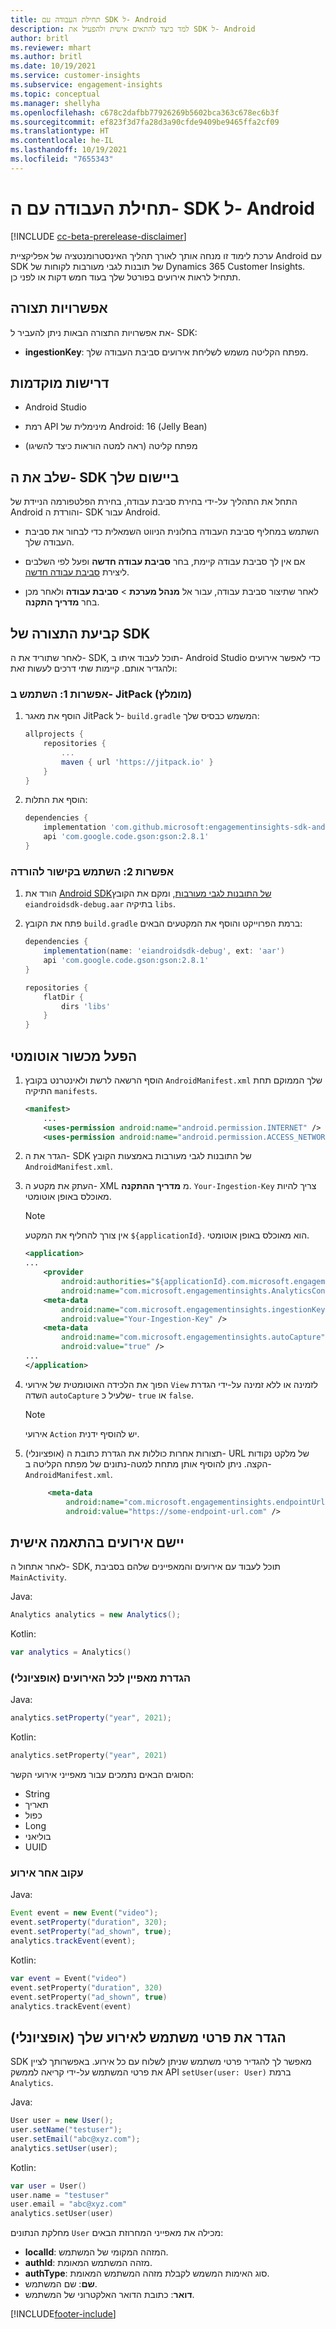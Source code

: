 ```yaml
---
title: תחילת העבודה עם SDK ל- Android
description: למד כיצד להתאים אישית ולהפעיל את SDK ל- Android
author: britl
ms.reviewer: mhart
ms.author: britl
ms.date: 10/19/2021
ms.service: customer-insights
ms.subservice: engagement-insights
ms.topic: conceptual
ms.manager: shellyha
ms.openlocfilehash: c678c2dafbb77926269b5602bca363c678ec6b3f
ms.sourcegitcommit: ef823f3d7fa28d3a90cfde9409be9465ffa2cf09
ms.translationtype: HT
ms.contentlocale: he-IL
ms.lasthandoff: 10/19/2021
ms.locfileid: "7655343"
---
```

# <a name="get-started-with-the-android-sdk"></a>תחילת העבודה עם ה- SDK ל- Android

[!INCLUDE [cc-beta-prerelease-disclaimer](includes/cc-beta-prerelease-disclaimer.md)]

ערכת לימוד זו מנחה אותך לאורך תהליך האינסטרומנטציה של אפליקציית Android עם SDK של תובנות לגבי מעורבות לקוחות של Dynamics 365 Customer Insights. תתחיל לראות אירועים בפורטל שלך בעוד חמש דקות או לפני כן.

## <a name="configuration-options"></a>אפשרויות תצורה
את אפשרויות התצורה הבאות ניתן להעביר ל- SDK:

- **ingestionKey**: מפתח הקליטה משמש לשליחת אירועים סביבת העבודה שלך.

## <a name="prerequisites"></a>דרישות מוקדמות

- ‏‏Android Studio

- רמת API מינימלית של Android: ‏16 (‏Jelly Bean)

- מפתח קליטה (ראה למטה הוראות כיצד להשיגו)

## <a name="integrate-the-sdk-into-your-application"></a>שלב את ה- SDK ביישום שלך
התחל את התהליך על-ידי בחירת סביבת עבודה, בחירת הפלטפורמה הניידת של Android והורדת ה- SDK עבור Android.

- השתמש במחליף סביבת העבודה בחלונית הניווט השמאלית כדי לבחור את סביבת העבודה שלך.

- אם אין לך סביבת עבודה קיימת, בחר  **סביבת עבודה חדשה** ופעל לפי השלבים ליצירת [סביבת עבודה חדשה](create-workspace.md).

- לאחר שתיצור סביבת עבודה, עבור אל **מנהל מערכת** > **סביבת עבודה** ולאחר מכן בחר **מדריך התקנה**.

## <a name="configure-the-sdk"></a>קביעת התצורה של SDK

לאחר שתוריד את ה- SDK, תוכל לעבוד איתו ב- Android Studio כדי לאפשר אירועים ולהגדיר אותם. קיימות שתי דרכים לעשות זאת:
### <a name="option-1-use-jitpack-recommended"></a>אפשרות 1: השתמש ב- JitPack (מומלץ)
1. הוסף את מאגר JitPack ל- `build.gradle` המשמש כבסיס שלך:
    ```gradle
    allprojects {
        repositories {
            ...
            maven { url 'https://jitpack.io' }
        }
    }
    ```

1. הוסף את התלות:
    ```gradle
    dependencies {
        implementation 'com.github.microsoft:engagementinsights-sdk-android:v1.0.0'
        api 'com.google.code.gson:gson:2.8.1'
    }
    ```

### <a name="option-2-use-download-link"></a>אפשרות 2: השתמש בקישור להורדה
1. הורד את [Android SDKשל התובנות לגבי מעורבות](https://download.pi.dynamics.com/sdk/EI-SDKs/ei-android-sdk.zip), ומקם את הקובץ `eiandroidsdk-debug.aar` בתיקיה `libs`.

1. פתח את הקובץ `build.gradle` ברמת הפרוייקט והוסף את המקטעים הבאים:
    ```gradle
    dependencies {
        implementation(name: 'eiandroidsdk-debug', ext: 'aar')
        api 'com.google.code.gson:gson:2.8.1'
    }

    repositories {
        flatDir {
            dirs 'libs'
        }
    }
    ```

## <a name="enable-auto-instrumentation"></a>הפעל מכשור אוטומטי

1. הוסף הרשאה לרשת ולאינטרנט בקובץ `AndroidManifest.xml` שלך הממוקם תחת התיקיה `manifests`.
    ```xml
    <manifest>
        ...
        <uses-permission android:name="android.permission.INTERNET" />
        <uses-permission android:name="android.permission.ACCESS_NETWORK_STATE" />
    ```

1. הגדר את ה- SDK של התובנות לגבי מעורבות באמצעות הקובץ `AndroidManifest.xml`.

1. העתק את מקטע ה- XML מ **מדריך ההתקנה**. `Your-Ingestion-Key` צריך להיות מאוכלס באופן אוטומטי.

   > [!NOTE]
   > אין צורך להחליף את המקטע `${applicationId}`. הוא מאוכלס באופן אוטומטי.


   ```xml
   <application>
   ...
       <provider
           android:authorities="${applicationId}.com.microsoft.engagementinsights.AnalyticsContentProvider"
           android:name="com.microsoft.engagementinsights.AnalyticsContentProvider" />
       <meta-data
           android:name="com.microsoft.engagementinsights.ingestionKey"
           android:value="Your-Ingestion-Key" />
       <meta-data
           android:name="com.microsoft.engagementinsights.autoCapture"
           android:value="true" />
   ...
   </application>
   ```

1. הפוך את הלכידה האוטומטית של אירועי `View` לזמינה או ללא זמינה על-ידי הגדרת השדה `autoCapture` שלעיל כ- `true` או `false`. 

   >[!NOTE]
   >אירועי `Action` יש להוסיף ידנית.

1. (אופציונלי) תצורות אחרות כוללות את הגדרת כתובת ה- URL של מלקט נקודות הקצה. ניתן להוסיף אותן מתחת למטה-נתונים של מפתח הקליטה ב- `AndroidManifest.xml`.

   ```xml
        <meta-data
            android:name="com.microsoft.engagementinsights.endpointUrl"
            android:value="https://some-endpoint-url.com" />
   ```

## <a name="implement-custom-events"></a>יישם אירועים בהתאמה אישית

לאחר אתחול ה- SDK, תוכל לעבוד עם אירועים והמאפיינים שלהם בסביבת `MainActivity`.


Java:
```java
Analytics analytics = new Analytics();
```

Kotlin:
```kotlin
var analytics = Analytics()
```

### <a name="set-property-for-all-events-optional"></a>הגדרת מאפיין לכל האירועים (אופציונלי)

Java:
```java
analytics.setProperty("year", 2021);
```

Kotlin:
```kotlin
analytics.setProperty("year", 2021)
```

הסוגים הבאים נתמכים עבור מאפייני אירועי הקשר:
- String
- תאריך
- כפול
- Long
- בוליאני‬
- UUID

### <a name="track-an-event"></a>עקוב אחר אירוע

Java:
```java
Event event = new Event("video");
event.setProperty("duration", 320);
event.setProperty("ad_shown", true);
analytics.trackEvent(event);
```

Kotlin:
```kotlin
var event = Event("video")
event.setProperty("duration", 320)
event.setProperty("ad_shown", true)
analytics.trackEvent(event)
```

## <a name="set-user-details-for-your-event-optional"></a>הגדר את פרטי משתמש לאירוע שלך (אופציונלי)

SDK מאפשר לך להגדיר פרטי משתמש שניתן לשלוח עם כל אירוע. באפשרותך לציין את פרטי המשתמש על-ידי קריאה לממשק API `setUser(user: User)` ברמת `Analytics`.

Java:
```java
User user = new User();
user.setName("testuser");
user.setEmail("abc@xyz.com");
analytics.setUser(user);
```

Kotlin:
```kotlin
var user = User()
user.name = "testuser"
user.email = "abc@xyz.com"
analytics.setUser(user)
```

מחלקת הנתונים `User` מכילה את מאפייני המחרוזת הבאים:

- **localId**: המזהה המקומי של המשתמש.
- **authId**: מזהה המשתמש המאומת.
- **authType**: סוג האימות המשמש לקבלת מזהה המשתמש המאומת.
- **שם**: שם המשתמש.
- **דואר**: כתובת הדואר האלקטרוני של המשתמש.

[!INCLUDE[footer-include](../includes/footer-banner.md)]
